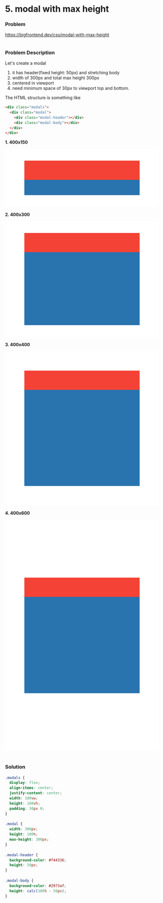 # 5. modal with max height

### Problem

https://bigfrontend.dev/css/modal-with-max-height

#

### Problem Description

Let's create a modal

1. it has header(fixed height: 50px) and stretching body
2. width of 300px and total max height 300px
3. centered in viewport
4. need minimum space of 30px to viewport top and bottom.

The HTML structure is something like

```html
<div class="modals">
  <div class="modal">
    <div class="modal-header"></div>
    <div class="modal-body"></div>
  </div>
</div>
```

**1. 400x150**

<kbd>![result 1](result-1.png)</kbd>

**2. 400x300**

<kbd>![result 2](result-2.png)</kbd>

**3. 400x400**

<kbd>![result 3](result-3.png)</kbd>

**4. 400x600**

<kbd>![result 4](result-4.png)</kbd>

#

### Solution

```css
.modals {
  display: flex;
  align-items: center;
  justify-content: center;
  width: 100vw;
  height: 100vh;
  padding: 30px 0;
}

.modal {
  width: 300px;
  height: 100%;
  max-height: 300px;
}

.modal-header {
  background-color: #f44336;
  height: 50px;
}

.modal-body {
  background-color: #2973af;
  height: calc(100% - 50px);
}
```
